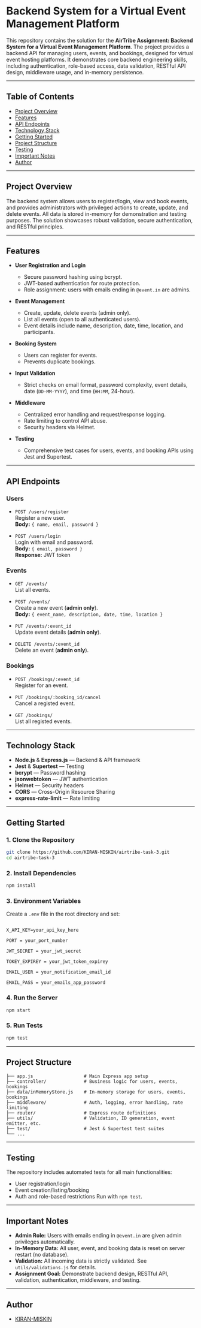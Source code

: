 # Backend System for a Virtual Event Management Platform

This repository contains the solution for the **AirTribe Assignment: Backend System for a Virtual Event Management Platform**. The project provides a backend API for managing users, events, and bookings, designed for virtual event hosting platforms. It demonstrates core backend engineering skills, including authentication, role-based access, data validation, RESTful API design, middleware usage, and in-memory persistence.

---

## Table of Contents

- [Project Overview](#project-overview)
- [Features](#features)
- [API Endpoints](#api-endpoints)
- [Technology Stack](#technology-stack)
- [Getting Started](#getting-started)
- [Project Structure](#project-structure)
- [Testing](#testing)
- [Important Notes](#important-notes)
- [Author](#author)

---

## Project Overview

The backend system allows users to register/login, view and book events, and provides administrators with privileged actions to create, update, and delete events. All data is stored in-memory for demonstration and testing purposes. The solution showcases robust validation, secure authentication, and RESTful principles.

---

## Features

- **User Registration and Login**
  - Secure password hashing using bcrypt.
  - JWT-based authentication for route protection.
  - Role assignment: users with emails ending in `@event.in` are admins.

- **Event Management**
  - Create, update, delete events (admin only).
  - List all events (open to all authenticated users).
  - Event details include name, description, date, time, location, and participants.

- **Booking System**
  - Users can register for events.
  - Prevents duplicate bookings.

- **Input Validation**
  - Strict checks on email format, password complexity, event details, date (`DD-MM-YYYY`), and time (`HH:MM`, 24-hour).

- **Middleware**
  - Centralized error handling and request/response logging.
  - Rate limiting to control API abuse.
  - Security headers via Helmet.

- **Testing**
  - Comprehensive test cases for users, events, and booking APIs using Jest and Supertest.

---

## API Endpoints

### Users

- `POST /users/register`  
  Register a new user.  
  **Body:** `{ name, email, password }`

- `POST /users/login`  
  Login with email and password.  
  **Body:** `{ email, password }`  
  **Response:** JWT token

### Events

- `GET /events/`  
  List all events.

- `POST /events/`  
  Create a new event (**admin only**).  
  **Body:** `{ event_name, description, date, time, location }`

- `PUT /events/:event_id`  
  Update event details (**admin only**).

- `DELETE /events/:event_id`  
  Delete an event (**admin only**).

### Bookings

- `POST /bookings/:event_id`  
  Register for an event.
  
- `PUT /bookings/:booking_id/cancel`  
  Cancel a registed event.  

- `GET /bookings/`  
  List all registed events.

---

## Technology Stack

- **Node.js** & **Express.js** — Backend & API framework
- **Jest** & **Supertest** — Testing
- **bcrypt** — Password hashing
- **jsonwebtoken** — JWT authentication
- **Helmet** — Security headers
- **CORS** — Cross-Origin Resource Sharing
- **express-rate-limit** — Rate limiting

---

## Getting Started

### 1. Clone the Repository

```bash
git clone https://github.com/KIRAN-MISKIN/airtribe-task-3.git
cd airtribe-task-3
```

### 2. Install Dependencies

```bash
npm install
```

### 3. Environment Variables

Create a `.env` file in the root directory and set:
```

X_API_KEY=your_api_key_here

PORT = your_port_number

JWT_SECRET = your_jwt_secret

TOKEY_EXPIREY = your_jwt_token_expirey

EMAIL_USER = your_notification_email_id

EMAIL_PASS = your_emails_app_password

```

### 4. Run the Server

```bash
npm start
```

### 5. Run Tests

```bash
npm test
```

---

## Project Structure

```
├── app.js                   # Main Express app setup
├── controller/              # Business logic for users, events, bookings
├── data/inMemoryStore.js    # In-memory storage for users, events, bookings
├── middleware/              # Auth, logging, error handling, rate limiting
├── router/                  # Express route definitions
├── utils/                   # Validation, ID generation, event emitter, etc.
├── test/                    # Jest & Supertest test suites
└── ...
```

---

## Testing

The repository includes automated tests for all main functionalities:
- User registration/login
- Event creation/listing/booking
- Auth and role-based restrictions
Run with `npm test`.

---

## Important Notes

- **Admin Role:** Users with emails ending in `@event.in` are given admin privileges automatically.
- **In-Memory Data:** All user, event, and booking data is reset on server restart (no database).
- **Validation:** All incoming data is strictly validated. See `utils/validations.js` for details.
- **Assignment Goal:** Demonstrate backend design, RESTful API, validation, authentication, middleware, and testing.

---

## Author

- [KIRAN-MISKIN](https://github.com/KIRAN-MISKIN)
